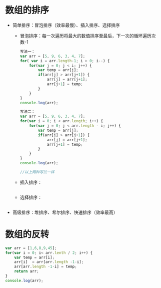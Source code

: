 # 数组的排序

* 简单排序：冒泡排序（效率最慢）、插入排序、选择排序

  * 冒泡排序：每一次遍历将最大的数值排序至最后，下一次的循环遍历次数-1

    ```javascript
    写法一：
    var arr = [5, 9, 6, 3, 4, 7];
    for( var i = arr.length-1; i > 0; i--) {
        for(var j = 0; j < i; j++) {
            var temp = arr[j];
            if(arr[j] > arr[j+1]) {
                arr[j] = arr[j+1];
                arr[j+1] = temp;
            }
    	}
    }
    console.log(arr);
    
    写法二：
    var arr = [5, 9, 6, 3, 4, 7];
    for(var i = 0; i < arr.length; i++) {
        for(var j = 0; j < arr.length - i; j++) {
            var temp = arr[j];
            if(arr[j] > arr[j+1]) {
                arr[j] = arr[j+1];
                arr[j+1] = temp;
            }
        }
    }
    console.log(arr);
    
    //以上两种写法一样
    ```

  * 插入排序：

    ```javascript
    
    ```

  * 选择排序：

    ```javascript
    
    ```

    

* 高级排序：堆排序、希尔排序、快速排序（效率最高）



# 数组的反转

```javascript
var arr = [1,6,8,9,45];
for(var i = 0; i< arr.lenth / 2; i++) {
    var temp = arr[i];
    arr[i]  = arr[arr.length -1-i];
    arr[arr.length -1-i] = temp;
    return arr;
}
console.log(arr);
```



